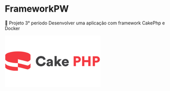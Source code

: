 # FrameworkPW
🍓 Projeto 3° período 
Desenvolver uma aplicação com framework CakePhp e Docker

![](https://github.com/mxtqn/FrameworkPW/blob/master/ReadMe/logo%20nome.png?raw=true)
